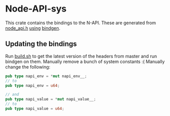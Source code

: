 # Node-API-sys

This crate contains the bindings to the N-API.
These are generated from [node_api.h](https://github.com/nodejs/node/blob/master/src/node_api.h) [using](https://rust-lang-nursery.github.io/rust-bindgen/) [bindgen](https://github.com/rust-lang-nursery/rust-bindgen).

## Updating the bindings

Run [build.sh](build.sh) to get the latest version of the headers from master and run bindgen on them.
Manually remove a bunch of system constants :(
Manually change the following:

```rust
pub type napi_env = *mut napi_env__;
// to
pub type napi_env = u64;

// and
pub type napi_value = *mut napi_value__;
// to
pub type napi_value = u64;
```
